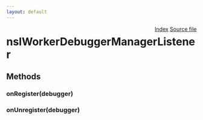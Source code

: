 ```yaml
---
layout: default
---
```

<div class='links' style='float:right'><a href="../index.html">Index</a>
<a href="http://dxr.mozilla.org/mozilla-central/source/dom/workers/nsIWorkerDebuggerManager.idl">Source file</a>
</div>

# nsIWorkerDebuggerManagerListener #

## Methods ##

### onRegister(debugger) ###

### onUnregister(debugger) ###
